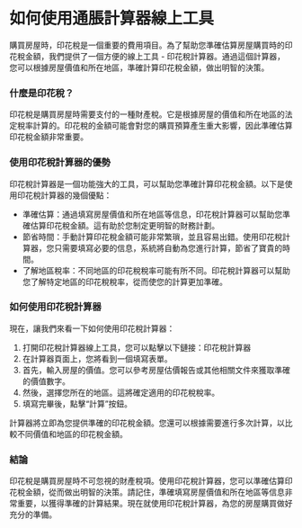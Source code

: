 如何使用通脹計算器線上工具
=============

購買房屋時，印花稅是一個重要的費用項目。為了幫助您準確估算房屋購買時的印花稅金額，我們提供了一個方便的線上工具 - 印花稅計算器。通過這個計算器，您可以根據房屋價值和所在地區，準確計算印花稅金額，做出明智的決策。

### 什麼是印花稅？

印花稅是購買房屋時需要支付的一種財產稅。它是根據房屋的價值和所在地區的法定稅率計算的。印花稅的金額可能會對您的購買預算產生重大影響，因此準確估算印花稅金額非常重要。

### 使用印花稅計算器的優勢

印花稅計算器是一個功能強大的工具，可以幫助您準確計算印花稅金額。以下是使用印花稅計算器的幾個優點：

- 準確估算：通過填寫房屋價值和所在地區等信息，印花稅計算器可以幫助您準確估算印花稅金額。這有助於您制定更明智的財務計劃。
- 節省時間：手動計算印花稅金額可能非常繁瑣，並且容易出錯。使用印花稅計算器，您只需要填寫必要的信息，系統將自動為您進行計算，節省了寶貴的時間。
- 了解地區稅率：不同地區的印花稅稅率可能有所不同。印花稅計算器可以幫助您了解特定地區的印花稅稅率，從而使您的計算更加準確。

### 如何使用印花稅計算器

現在，讓我們來看一下如何使用印花稅計算器：

1. 打開印花稅計算器線上工具，您可以點擊以下鏈接：印花稅計算器
2. 在計算器頁面上，您將看到一個填寫表單。
3. 首先，輸入房屋的價值。您可以參考房屋估價報告或其他相關文件來獲取準確的價值數字。
4. 然後，選擇您所在的地區。這將確定適用的印花稅稅率。
5. 填寫完畢後，點擊“計算”按鈕。

計算器將立即為您提供準確的印花稅金額。您還可以根據需要進行多次計算，以比較不同價值和地區的印花稅金額。

### 結論

印花稅是購買房屋時不可忽視的財產稅項。使用印花稅計算器，您可以準確估算印花稅金額，從而做出明智的決策。請記住，準確填寫房屋價值和所在地區等信息非常重要，以獲得準確的計算結果。現在就使用印花稅計算器，為您的房屋購買做好充分的準備。